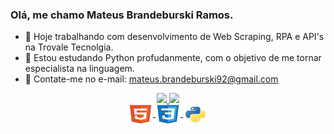 ### Olá, me chamo Mateus Brandeburski Ramos.


- 🔭 Hoje trabalhando com desenvolvimento de Web Scraping, RPA e API's na Trovale Tecnolgia.
- 🌱 Estou estudando Python profudanmente, com o objetivo de me tornar especialista na linguagem.
- 💬 Contate-me no e-mail: mateus.brandeburski92@gmail.com  



<div align='center'>
  <a href='https://github.com/MateusBrandeburski'>
  <img  height="180em" src='https://github-readme-stats.vercel.app/api?username=MateusBrandeburski&show_icons=true&theme=transparent'/>
  <img  height="180em" src="https://github-readme-stats.vercel.app/api/top-langs/?username=MateusBrandeburski&layout=show_icons=true&theme=transparent"/>
  </div>
<div align='center'>
   <img align="center" alt="Rafa-HTML" height="30" width="40" src="https://raw.githubusercontent.com/devicons/devicon/master/icons/html5/html5-original.svg">
  <img align="center" alt="Rafa-CSS" height="30" width="40" src="https://raw.githubusercontent.com/devicons/devicon/master/icons/css3/css3-original.svg">
  <img align="center" alt="Rafa-Python" height="30" width="40" src="https://raw.githubusercontent.com/devicons/devicon/master/icons/python/python-original.svg">
  </div>
